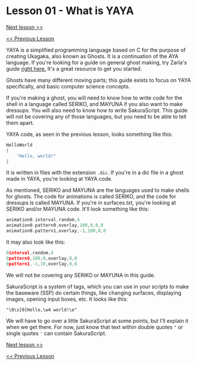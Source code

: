 # Lesson 01 - What is YAYA

[Next lesson >>](https://github.com/Zichqec/YAYA_Fundamentals/blob/main/Module%200%20-%20Overview/02%20-%20Initial%20Setup.md)

[<< Previous Lesson](https://github.com/Zichqec/YAYA_Fundamentals/blob/main/Module%200%20-%20Overview/00%20-%20What%20is%20this%20guide.md)

YAYA is a simplified programming language based on C for the purpose of creating Ukagaka, also known as Ghosts. It is a continuation of the AYA language. If you're looking for a guide on general ghost making, try Zarla's guide [right here.](http://ashido.com/ukagaka/) It's a great resource to get you started.

Ghosts have many different moving parts; this guide exists to focus on YAYA specifically, and basic computer science concepts.

If you're making a ghost, you will need to know how to write code for the shell in a language called SERIKO, and MAYUNA if you also want to make dressups. You will also need to know how to write SakuraScript. This guide will not be covering any of those languages, but you need to be able to tell them apart.

YAYA code, as seen in the previous lesson, looks something like this:

```c
HelloWorld
{
	"Hello, world!"
}
```

It is written in files with the extension `.dic`. If you're in a dic file in a ghost made in YAYA, you're looking at YAYA code.

As mentioned, SERIKO and MAYUNA are the languages used to make shells for ghosts. The code for animations is called SERIKO, and the code for dressups is called MAYUNA. If you're in surfaces.txt, you're looking at SERIKO and/or MAYUNA code. It'll look something like this:

```c
animation0.interval,random,4
animation0.pattern0,overlay,100,0,0,0
animation0.pattern1,overlay,-1,100,0,0
```

It may also look like this:

```c
0interval,random,4
0pattern0,100,0,overlay,0,0
0pattern1,-1,10,overlay,0,0
```

We will not be covering any SERIKO or MAYUNA in this guide.

SakuraScript is a system of tags, which you can use in your scripts to make the baseware (SSP) do certain things, like changing surfaces, displaying images, opening input boxes, etc. It looks like this:

```
"\0\s[0]Hello,\w4 world!\e"
```

We will have to go over a little SakuraScript at some points, but I'll explain it when we get there. For now, just know that text within double quotes `"` or single quotes `'` can contain SakuraScript.

[Next lesson >>](https://github.com/Zichqec/YAYA_Fundamentals/blob/main/Module%200%20-%20Overview/02%20-%20Initial%20Setup.md)

[<< Previous Lesson](https://github.com/Zichqec/YAYA_Fundamentals/blob/main/Module%200%20-%20Overview/00%20-%20What%20is%20this%20guide.md)